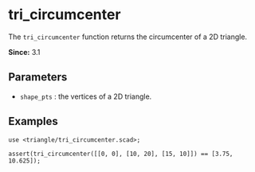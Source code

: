 # tri_circumcenter

The `tri_circumcenter` function returns the circumcenter of a 2D triangle. 

**Since:** 3.1

## Parameters

- `shape_pts` : the vertices of a 2D triangle.

## Examples

    use <triangle/tri_circumcenter.scad>;
   
    assert(tri_circumcenter([[0, 0], [10, 20], [15, 10]]) == [3.75, 10.625]);